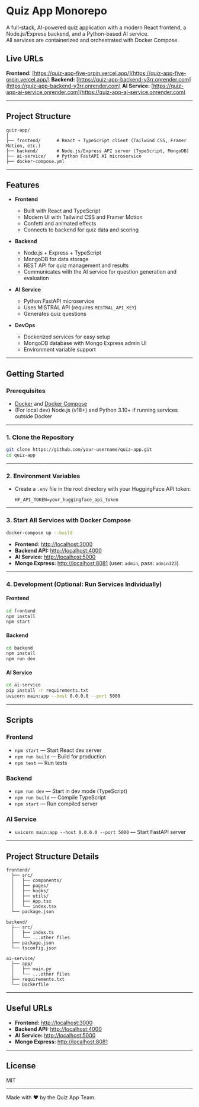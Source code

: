 # Quiz App Monorepo

A full-stack, AI-powered quiz application with a modern React frontend, a Node.js/Express backend, and a Python-based AI service.  
All services are containerized and orchestrated with Docker Compose.

## Live URLs
**Frontend:** [https://quiz-app-five-orpin.vercel.app/](https://quiz-app-five-orpin.vercel.app/)
**Backend:** [https://quiz-app-backend-y3rr.onrender.com](https://quiz-app-backend-y3rr.onrender.com)
**AI Service:** [https://quiz-app-ai-service.onrender.com](https://quiz-app-ai-service.onrender.com)

---

## Project Structure

```
quiz-app/
│
├── frontend/      # React + TypeScript client (Tailwind CSS, Framer Motion, etc.)
├── backend/       # Node.js/Express API server (TypeScript, MongoDB)
├── ai-service/    # Python FastAPI AI microservice
├── docker-compose.yml
```

---

## Features

- **Frontend**
  - Built with React and TypeScript
  - Modern UI with Tailwind CSS and Framer Motion
  - Confetti and animated effects
  - Connects to backend for quiz data and scoring

- **Backend**
  - Node.js + Express + TypeScript
  - MongoDB for data storage
  - REST API for quiz management and results
  - Communicates with the AI service for question generation and evaluation

- **AI Service**
  - Python FastAPI microservice
  - Uses MISTRAL API (requires `MISTRAL_API_KEY`)
  - Generates quiz questions

- **DevOps**
  - Dockerized services for easy setup
  - MongoDB database with Mongo Express admin UI
  - Environment variable support

---

## Getting Started

### Prerequisites

- [Docker](https://www.docker.com/) and [Docker Compose](https://docs.docker.com/compose/)
- (For local dev) Node.js (v18+) and Python 3.10+ if running services outside Docker

---

### 1. Clone the Repository

```sh
git clone https://github.com/your-username/quiz-app.git
cd quiz-app
```

---

### 2. Environment Variables

- Create a `.env` file in the root directory with your HuggingFace API token:
  ```
  HF_API_TOKEN=your_huggingface_api_token
  ```

---

### 3. Start All Services with Docker Compose

```sh
docker-compose up --build
```

- **Frontend:** [http://localhost:3000](http://localhost:3000)
- **Backend API:** [http://localhost:4000](http://localhost:4000)
- **AI Service:** [http://localhost:5000](http://localhost:5000)
- **Mongo Express:** [http://localhost:8081](http://localhost:8081) (user: `admin`, pass: `admin123`)

---

### 4. Development (Optional: Run Services Individually)

#### Frontend

```sh
cd frontend
npm install
npm start
```

#### Backend

```sh
cd backend
npm install
npm run dev
```

#### AI Service

```sh
cd ai-service
pip install -r requirements.txt
uvicorn main:app --host 0.0.0.0 --port 5000
```

---

## Scripts

### Frontend

- `npm start` — Start React dev server
- `npm run build` — Build for production
- `npm test` — Run tests

### Backend

- `npm run dev` — Start in dev mode (TypeScript)
- `npm run build` — Compile TypeScript
- `npm start` — Run compiled server

### AI Service

- `uvicorn main:app --host 0.0.0.0 --port 5000` — Start FastAPI server

---

## Project Structure Details

```
frontend/
  ├── src/
  │   ├── components/
  │   ├── pages/
  │   ├── hooks/
  │   ├── utils/
  │   ├── App.tsx
  │   └── index.tsx
  └── package.json

backend/
  ├── src/
  │   ├── index.ts
  │   └── ...other files
  ├── package.json
  └── tsconfig.json

ai-service/
  ├── app/
  │   ├── main.py
  │   └── ...other files
  ├── requirements.txt
  └── Dockerfile
```

---

## Useful URLs

- **Frontend:** [http://localhost:3000](http://localhost:3000)
- **Backend API:** [http://localhost:4000](http://localhost:4000)
- **AI Service:** [http://localhost:5000](http://localhost:5000)
- **Mongo Express:** [http://localhost:8081](http://localhost:8081)

---

## License

MIT

---

Made with ❤️ by the Quiz App Team.